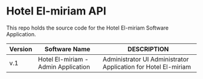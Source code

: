 # Hotel El-miriam API

This repo holds the source code for the Hotel El-miriam Software Application.


Version| Software Name | DESCRIPTION
---|---|---
v.1| Hotel El-miriam - Admin Application | Administrator UI Administrator Application for Hotel El-miriam
